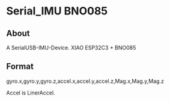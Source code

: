 # Serial_IMU BNO085

## About
A SerialUSB-IMU-Device. XIAO ESP32C3 + BNO085

## Format
gyro.x,gyro.y,gyro.z,accel.x,accel.y,accel.z,Mag.x,Mag.y,Mag.z

Accel is LinerAccel.

